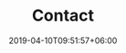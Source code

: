 ---
title: "Contact"
watermark: "Contact"
date: 2019-04-10T09:51:57+06:00
shortDescription: "Digital workflow for API driven software contracts."
bgImage: "images/background/about.jpg"
description : "ApiGear we:interface"
---